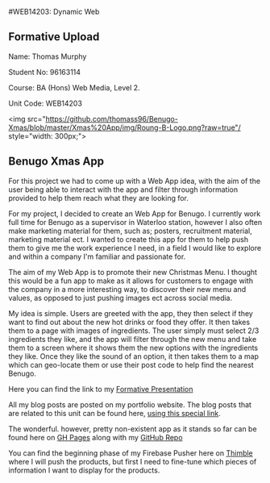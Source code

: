 #WEB14203: Dynamic Web
## Formative Upload

Name: Thomas Murphy

Student No: 96163114

Course: BA (Hons) Web Media, Level 2.

Unit Code: WEB14203



<img src="https://github.com/thomass96/Benugo-Xmas/blob/master/Xmas%20App/img/Roung-B-Logo.png?raw=true"/ style="width: 300px;">

## Benugo Xmas App

For this project we had to come up with a Web App idea, with the aim of the user being able to interact with the app and filter through information provided to help them reach what they are looking for.

For my project, I decided to create an Web App for Benugo. I currently work full time for Benugo as a supervisor in Waterloo station, however I also often make marketing material for them, such as; posters, recruitment material, marketing material ect. I wanted to create this app for them to help push them to give me the work experience I need, in a field I would like to explore and within a company I'm familiar and passionate for. 

The aim of my Web App is to promote their new Christmas Menu. I thought this would be a fun app to make as it allows for customers to engage with the company in a more interesting way, to discover their new menu and values, as opposed to just pushing images ect across social media. 

My idea is simple. Users are greeted with the app, they then select if they want to find out about the new hot drinks or food they offer. It then takes them to a page with images of ingredients. The user simply must select 2/3 ingredients they like, and the app will filter through the new menu and take them to a screen where it shows them the new options with the ingredients they like. Once they like the sound of an option, it then takes them to a map which can geo-locate them or use their post code to help find the nearest Benugo.

Here you can find the link to my [Formative Presentation](http://slides.com/thomasmurphy/dynamic-web/fullscreen)

All my blog posts are posted on my portfolio website. The blog posts that are related to this unit can be found here, [using this special link](http://thomasmurphy.work/web14203).

The wonderful. however, pretty non-existent app as it stands so far can be found here on [GH Pages](https://thomass96.github.io/Benugo-Xmas/Xmas%20App/) along with my [GitHub Repo](https://github.com/thomass96/Benugo-Xmas)

You can find the beginning phase of my Firebase Pusher here on [Thimble](https://thimbleprojects.org/thomass96/127427/) where I will push the products, but first I need to fine-tune which pieces of information I want to display for the products.

 